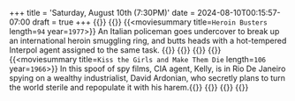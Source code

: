 +++
title = 'Saturday, August 10th (7:30PM)'
date = 2024-08-10T00:15:57-07:00
draft = true
+++
{{<movienight>}}
{{<movie>}}
{{<moviesummary title=`Heroin Busters` length=`94` year=`1977`>}}
An Italian policeman goes undercover to break up an international heroin smuggling ring, and butts heads with a hot-tempered Interpol agent assigned to the same task.
{{</moviesummary>}}
{{<movietrailer OcT67OpF6Gk>}}
{{</movie>}}
{{<movie>}}
{{<moviesummary title=`Kiss the Girls and Make Them Die` length=`106` year=`1966`>}}
In this spoof of spy films, CIA agent, Kelly, is in Rio De Janeiro spying on a wealthy industrialist, David Ardonian, who secretly plans to turn the world sterile and repopulate it with his harem.{{</moviesummary>}}
{{<movietrailer PBORt0Cc42o>}}
{{</movie>}}
{{</movienight>}}